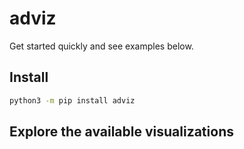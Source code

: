 adviz
================

<!-- WARNING: THIS FILE WAS AUTOGENERATED! DO NOT EDIT! -->
<!-- QUESTION: WHAT WAS IT GENERATED BY? I FIX TYPOS THERE! -->

Get started quickly and see examples below.

## Install

``` bash
python3 -m pip install adviz
```

## Explore the available visualizations
